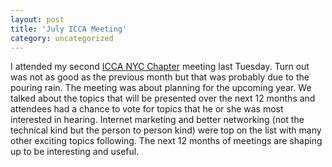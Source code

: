 ```yaml
---
layout: post
title: 'July ICCA Meeting'
category: uncategorized
---
```


I attended my second <a href="http://www.iccanyc.org/">ICCA NYC Chapter</a> meeting last Tuesday. Turn out was not as good as the previous month but that was probably due to the pouring rain. The meeting was about planning for the upcoming year. We talked about the topics that will be presented over the next 12 months and attendees had a chance to vote for topics that he or she was most interested in hearing. Internet marketing and better networking (not the technical kind but the person to person kind) were top on the list with many other exciting topics following. The next 12 months of meetings are shaping up to be interesting and useful.
